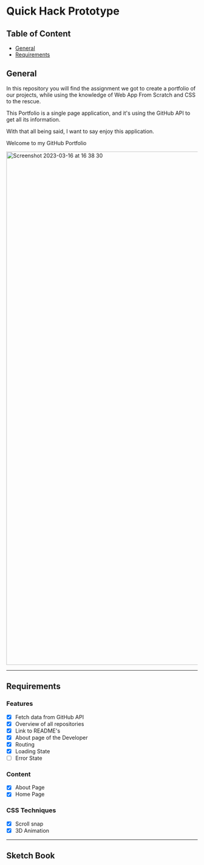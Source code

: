 # Quick Hack Prototype
## Table of Content
- [General]()
- [Requirements]()

## General
In this repository you will find the assignment we got to create a portfolio of our projects, while using the knowledge of Web App From Scratch and CSS to the rescue.

This Portfolio is a single page application, and it's using the GitHub API to get all its information.

With that all being said, I want to say enjoy this application.

Welcome to my GitHub Portfolio

<img width="1352" alt="Screenshot 2023-03-16 at 16 38 30" src="https://user-images.githubusercontent.com/59873140/225670337-949d8e97-4460-48cd-a121-a5ef08accd3d.png">

---

## Requirements

### Features
- [x] Fetch data from GitHub API
- [x] Overview of all repositories
- [x] Link to README's
- [x] About page of the Developer
- [x] Routing
- [x] Loading State
- [ ] Error State

### Content
- [x] About Page
- [x] Home Page

### CSS Techniques
- [x] Scroll snap
- [x] 3D Animation

--- 

## Sketch Book
